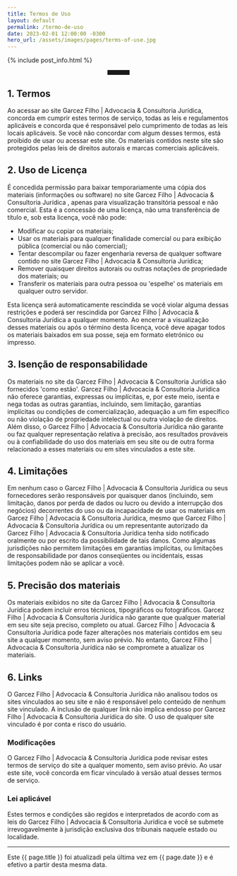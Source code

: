 ```yaml
---
title: Termos de Uso
layout: default
permalink: /termo-de-uso
date: 2023-02-01 12:00:00 -0300
hero_url: /assets/images/pages/terms-of-use.jpg
---
```


{% include post_info.html %}

<hr style="max-width: 50px;border-width: 3px;border-color: rgba(6,42,78);text-align: center;margin: auto;padding-bottom: 10px; opacity:1; margin-bottom: 2vw;">

## 1. Termos

Ao acessar ao site Garcez Filho \| Advocacia & Consultoria Jurídica, concorda em cumprir estes termos de serviço, todas as leis e regulamentos aplicáveis e concorda que é responsável pelo cumprimento de todas as leis locais aplicáveis. Se você não concordar com algum desses termos, está proibido de usar ou acessar este site. Os materiais contidos neste site são protegidos pelas leis de direitos autorais e marcas comerciais aplicáveis.

## 2. Uso de Licença

É concedida permissão para baixar temporariamente uma cópia dos materiais (informações ou software) no site Garcez Filho \| Advocacia & Consultoria Jurídica , apenas para visualização transitória pessoal e não comercial. Esta é a concessão de uma licença, não uma transferência de título e, sob esta licença, você não pode: 

* Modificar ou copiar os materiais; 
* Usar os materiais para qualquer finalidade comercial ou para exibição pública (comercial ou não comercial); 
* Tentar descompilar ou fazer engenharia reversa de qualquer software contido no site Garcez Filho \| Advocacia & Consultoria Jurídica; 
* Remover quaisquer direitos autorais ou outras notações de propriedade dos materiais; ou 
* Transferir os materiais para outra pessoa ou 'espelhe' os materiais em qualquer outro servidor.

Esta licença será automaticamente rescindida se você violar alguma dessas restrições e poderá ser rescindida por Garcez Filho \| Advocacia & Consultoria Jurídica a qualquer momento. Ao encerrar a visualização desses materiais ou após o término desta licença, você deve apagar todos os materiais baixados em sua posse, seja em formato eletrónico ou impresso.

## 3. Isenção de responsabilidade

Os materiais no site da Garcez Filho \| Advocacia & Consultoria Jurídica são fornecidos 'como estão'. Garcez Filho \| Advocacia & Consultoria Jurídica não oferece garantias, expressas ou implícitas, e, por este meio, isenta e nega todas as outras garantias, incluindo, sem limitação, garantias implícitas ou condições de comercialização, adequação a um fim específico ou não violação de propriedade intelectual ou outra violação de direitos.
Além disso, o Garcez Filho \| Advocacia & Consultoria Jurídica não garante ou faz qualquer representação relativa à precisão, aos resultados prováveis ou à confiabilidade do uso dos materiais em seu site ou de outra forma relacionado a esses materiais ou em sites vinculados a este site.

## 4. Limitações

Em nenhum caso o Garcez Filho \| Advocacia & Consultoria Jurídica ou seus fornecedores serão responsáveis por quaisquer danos (incluindo, sem limitação, danos por perda de dados ou lucro ou devido a interrupção dos negócios) decorrentes do uso ou da incapacidade de usar os materiais em Garcez Filho \| Advocacia & Consultoria Jurídica, mesmo que Garcez Filho \| Advocacia & Consultoria Jurídica ou um representante autorizado da Garcez Filho \| Advocacia & Consultoria Jurídica tenha sido notificado oralmente ou por escrito da possibilidade de tais danos. Como algumas jurisdições não permitem limitações em garantias implícitas, ou limitações de responsabilidade por danos conseqüentes ou incidentais, essas limitações podem não se aplicar a você.

## 5. Precisão dos materiais

Os materiais exibidos no site da Garcez Filho \| Advocacia & Consultoria Jurídica podem incluir erros técnicos, tipográficos ou fotográficos. Garcez Filho \| Advocacia & Consultoria Jurídica não garante que qualquer material em seu site seja preciso, completo ou atual. Garcez Filho \| Advocacia & Consultoria Jurídica pode fazer alterações nos materiais contidos em seu site a qualquer momento, sem aviso prévio. No entanto, Garcez Filho \| Advocacia & Consultoria Jurídica não se compromete a atualizar os materiais.

## 6. Links

O Garcez Filho \| Advocacia & Consultoria Jurídica não analisou todos os sites vinculados ao seu site e não é responsável pelo conteúdo de nenhum site vinculado. A inclusão de qualquer link não implica endosso por Garcez Filho \| Advocacia & Consultoria Jurídica do site. O uso de qualquer site vinculado é por conta e risco do usuário.


### Modificações

O Garcez Filho \| Advocacia & Consultoria Jurídica pode revisar estes termos de serviço do site a qualquer momento, sem aviso prévio. Ao usar este site, você concorda em ficar vinculado à versão atual desses termos de serviço.

### Lei aplicável

Estes termos e condições são regidos e interpretados de acordo com as leis do Garcez Filho \| Advocacia & Consultoria Jurídica e você se submete irrevogavelmente à jurisdição exclusiva dos tribunais naquele estado ou localidade.

<hr>

Este {{ page.title }} foi atualizadi pela última vez em {{ page.date }} e é efetivo a partir desta mesma data.